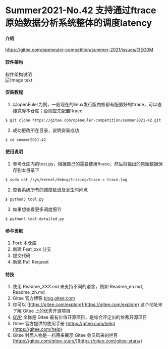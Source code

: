 # Summer2021-No.42 支持通过ftrace原始数据分析系统整体的调度latency

#### 介绍
https://gitee.com/openeuler-competition/summer-2021/issues/I3EG0M

#### 软件架构
软件架构说明  
![Image text](https://gitee.com/openeuler-competition/summer2021-42/raw/master/test/framework.png)

#### 安装教程

1. 以openEuler为例，一般现在的linux发行版内核都有配置好的ftrace，可以直接克隆本仓库；否则应先配置ftrace
```
$ git clone https://gitee.com/openeuler-competition/summer2021-42.git 
```
2.  成功更改所在目录，说明安装成功
```
$ cd summer2021-42 
```


#### 使用说明

1.  参考仓库内的test.py，根据自己的需要使用ftrace，然后将输出的原始数据保存到本目录下
```
$ sudo cat /sys/kernel/debug/tracing/trace > trace.log
```
2.  查看系统所有的调度延迟及发生时间点
```
$ python3 tool.py
```
3.  如果想查看更多调度细节
```
$ python3 tool-detailed.py
```

#### 参与贡献

1.  Fork 本仓库
2.  新建 Feat_xxx 分支
3.  提交代码
4.  新建 Pull Request


#### 特技

1.  使用 Readme\_XXX.md 来支持不同的语言，例如 Readme\_en.md, Readme\_zh.md
2.  Gitee 官方博客 [blog.gitee.com](https://blog.gitee.com)
3.  你可以 [https://gitee.com/explore](https://gitee.com/explore) 这个地址来了解 Gitee 上的优秀开源项目
4.  [GVP](https://gitee.com/gvp) 全称是 Gitee 最有价值开源项目，是综合评定出的优秀开源项目
5.  Gitee 官方提供的使用手册 [https://gitee.com/help](https://gitee.com/help)
6.  Gitee 封面人物是一档用来展示 Gitee 会员风采的栏目 [https://gitee.com/gitee-stars/](https://gitee.com/gitee-stars/)
